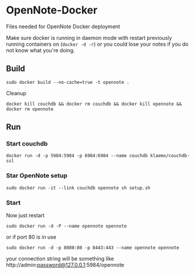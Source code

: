 OpenNote-Docker
===============

Files needed for OpenNote Docker deployment

Make sure docker is running in daemon mode with restart previously running containers on (`docker -d -r`) or you could lose your notes if you do not know what you're doing.

## Build
`sudo docker build --no-cache=true -t opennote .`

Cleanup

`docker kill couchdb && docker rm couchdb && docker kill opennote && docker rm opennote`

## Run

### Start couchdb
`docker run -d -p 5984:5984 -p 6984:6984 --name couchdb klaemo/couchdb-ssl`

### Star OpenNote setup

`sudo docker run -it --link couchdb opennote sh setup.sh`

### Start

Now just restart

`sudo docker run -d -P --name opennote opennote`

or if port 80 is in use

`sudo docker run -d -p 8080:80 -p 8443:443 --name opennote opennote`

your connection string will be something like http://admin:password@127.0.0.1:5984/opennote
